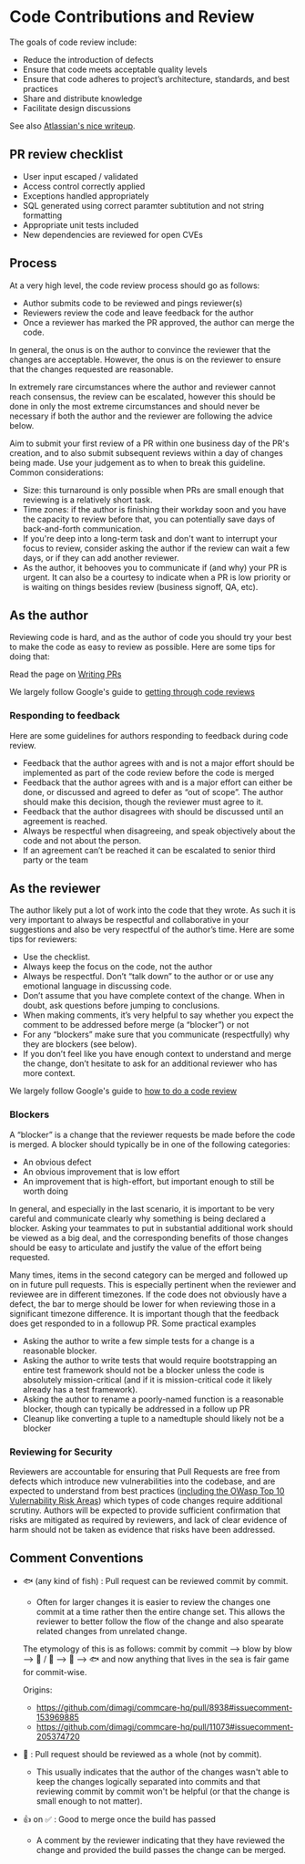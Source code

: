 # Code Contributions and Review

The goals of code review include:

- Reduce the introduction of defects
- Ensure that code meets acceptable quality levels
- Ensure that code adheres to project’s architecture, standards, and best practices
- Share and distribute knowledge
- Facilitate design discussions

See also [Atlassian's nice writeup](https://www.atlassian.com/agile/code-reviews/).

## PR review checklist
* User input escaped / validated
* Access control correctly applied
* Exceptions handled appropriately
* SQL generated using correct paramter subtitution and not string formatting
* Appropriate unit tests included
* New dependencies are reviewed for open CVEs

## Process

At a very high level, the code review process should go as follows:

- Author submits code to be reviewed and pings reviewer(s)
- Reviewers review the code and leave feedback for the author
- Once a reviewer has marked the PR approved, the author can merge the code.

In general, the onus is on the author to convince the reviewer that the changes are acceptable. However, the onus is on the reviewer to ensure that the changes requested are reasonable.

In extremely rare circumstances where the author and reviewer cannot reach consensus, the review can be escalated, however this should be done in only the most extreme circumstances and should never be necessary if both the author and the reviewer are following the advice below.

Aim to submit your first review of a PR within one business day of the PR's creation, and to also submit subsequent reviews within a day of changes being made. Use your judgement as to when to break this guideline. Common considerations:
- Size: this turnaround is only possible when PRs are small enough that reviewing is a relatively short task.
- Time zones: if the author is finishing their workday soon and you have the capacity to review before that, you can potentially save days of back-and-forth communication.
- If you're deep into a long-term task and don't want to interrupt your focus to review, consider asking the author if the review can wait a few days, or if they can add another reviewer.
- As the author, it behooves you to communicate if (and why) your PR is urgent. It can also be a courtesy to indicate when a PR is low priority or is waiting on things besides review (business signoff, QA, etc).

## As the author

Reviewing code is hard, and as the author of code you should try your best to make the code as easy to review as possible. Here are some tips for doing that:

Read the page on [Writing PRs](https://github.com/dimagi/code-review/blob/es/writing-prs/Writing_PRs.md)

We largely follow Google's guide to [getting through code reviews](https://google.github.io/eng-practices/review/developer/)

### Responding to feedback

Here are some guidelines for authors responding to feedback during code review.

- Feedback that the author agrees with and is not a major effort should be implemented as part of the code review before the code is merged
- Feedback that the author agrees with and is a major effort can either be done, or discussed and agreed to defer as “out of scope”. The author should make this decision, though the reviewer must agree to it.
- Feedback that the author disagrees with should be discussed until an agreement is reached. 
- Always be respectful when disagreeing, and speak objectively about the code and not about the person.
- If an agreement can’t be reached it can be escalated to senior third party or the team

## As the reviewer

The author likely put a lot of work into the code that they wrote. As such it is very important to always be respectful and collaborative in your suggestions and also be very respectful of the author’s time. Here are some tips for reviewers:

- Use the checklist.
- Always keep the focus on the code, not the author
- Always be respectful. Don’t “talk down” to the author or or use any emotional language in discussing code.
- Don’t assume that you have complete context of the change. When in doubt, ask questions before jumping to conclusions.
- When making comments, it’s very helpful to say whether you expect the comment to be addressed before merge (a “blocker”) or not
- For any “blockers” make sure that you communicate (respectfully) why they are blockers (see below).
- If you don’t feel like you have enough context to understand and merge the change, don’t hesitate to ask for an additional reviewer who has more context.

We largely follow Google's guide to [how to do a code review](https://google.github.io/eng-practices/review/reviewer/)

### Blockers

A “blocker” is a change that the reviewer requests be made before the code is merged. A blocker should typically be in one of the following categories:

- An obvious defect
- An obvious improvement that is low effort
- An improvement that is high-effort, but important enough to still be worth doing

In general, and especially in the last scenario, it is important to be very careful and communicate clearly why something is being declared a blocker. Asking your teammates to put in substantial additional work should be viewed as a big deal, and the corresponding benefits of those changes should be easy to articulate and justify the value of the effort being requested.

Many times, items in the second category can be merged and followed up on in future pull requests. This is especially pertinent when the reviewer and reviewee are in different timezones. If the code does not obviously have a defect, the bar to merge should be lower for when reviewing those in a significant timezone difference. It is important though that the feedback does get responded to in a followup PR.
Some practical examples

- Asking the author to write a few simple tests for a change is a reasonable blocker. 
- Asking the author to write tests that would require bootstrapping an entire test framework should not be a blocker unless the code is absolutely mission-critical (and if it is mission-critical code it likely already has a test framework).
- Asking the author to rename a poorly-named function is a reasonable blocker, though can typically be addressed in a follow up PR
- Cleanup like converting a tuple to a namedtuple should likely not be a blocker

### Reviewing for Security

Reviewers are accountable for ensuring that Pull Requests are free from defects which introduce new vulnerabilities into the codebase, and are expected to understand from best practices ([including the OWasp Top 10 Vulernability Risk Areas](https://owasp.org/www-project-top-ten/)) which types of code changes require additional scrutiny. Authors will be expected to provide sufficient confirmation that risks are mitigated as required by reviewers, and lack of clear evidence of harm should not be taken as evidence that risks have been addressed. 

## Comment Conventions
* :fish: (any kind of fish) : Pull request can be reviewed commit by commit.
  * Often for larger changes it is easier to review the changes one commit at a time rather then the entire change set. This allows the reviewer to better follow the flow of the change and also spearate related changes from unrelated change.
  
  The etymology of this is as follows: commit by commit --> blow by blow --> :blowfish: / :blowfish: --> :blowfish: --> :fish: and now anything that lives in the sea is fair game for commit-wise.

  Origins:
    * https://github.com/dimagi/commcare-hq/pull/8938#issuecomment-153969885
    * https://github.com/dimagi/commcare-hq/pull/11073#issuecomment-205374720

* :office: : Pull request should be reviewed as a whole (not by commit).
  * This usually indicates that the author of the changes wasn't able to keep the changes logically separated into commits and that reviewing commit by commit won't be helpful (or that the change is small enough to not matter).
* :+1: on :white_check_mark: : Good to merge once the build has passed
  * A comment by the reviewer indicating that they have reviewed the change and provided the build passes the change can be merged.
